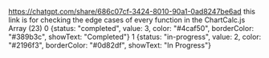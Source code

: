 https://chatgpt.com/share/686c07cf-3424-8010-90a1-0ad8247be6ad
this link is for checking the edge cases of every function in the ChartCalc.js
Array (23)
0
{status: "completed", value: 3, color: "#4caf50", borderColor: "#389b3c", showText: "Completed"}
1
{status: "in-progress", value: 2, color: "#2196f3", borderColor: "#0d82df", showText: "In Progress"}